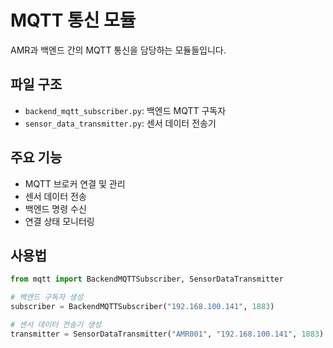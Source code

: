 # MQTT 통신 모듈

AMR과 백엔드 간의 MQTT 통신을 담당하는 모듈들입니다.

## 파일 구조

- `backend_mqtt_subscriber.py`: 백엔드 MQTT 구독자
- `sensor_data_transmitter.py`: 센서 데이터 전송기

## 주요 기능

- MQTT 브로커 연결 및 관리
- 센서 데이터 전송
- 백엔드 명령 수신
- 연결 상태 모니터링

## 사용법

```python
from mqtt import BackendMQTTSubscriber, SensorDataTransmitter

# 백엔드 구독자 생성
subscriber = BackendMQTTSubscriber("192.168.100.141", 1883)

# 센서 데이터 전송기 생성
transmitter = SensorDataTransmitter("AMR001", "192.168.100.141", 1883)
``` 